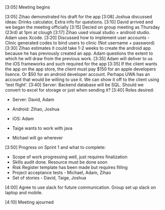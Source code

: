 [3:05] Meeting begins

[3:05] Zihao demonstrated his draft for the app
[3:08] Joshua discussed ideas: Drinks calculator, Extra info for questions.
[3:10] David arrived and we began the meeting officially
[3:15] Decied on group meeting as Thursday (23rd) at 1pm at clough
[3:17] Zihao used visual studio + android studio. Adam uses Xcode.
[3:20] Discussed how to implement user accounts - Clinic generated codes to bind users to clinic (Not username + password)
[3:30] Zihao estimates it could take 1-2 weeks to create the android app because he has previously created an app. Adam questions the extent to which he will draw from the previous work.
[3:35] Adam will deliver to us the iOS frameworks and such required for the app
[3:35] If the client wants the app on the app store, the client must pay $150 for an apple developers lisence. Or $50 for an android developer account. Perhaps UWA has an account that would be willing to use it. We can show it off to the client using 'test flight'.
[3:40] Server: Backend database will be SQL. Should we convert to excel for storage or just when sending it?
[3:40] Roles desired:

* Server: David, Adam
* Android: Zihao, Joshua
* iOS: Adam

* Taige wants to work with java
* Michael will go wherever

[3:50] Progress on Sprint 1 and what to complete:

* Scope of work progressing well, just requires finalization
* Skills audit done. Resource must be done soon
* Risk Register template has been made but requires filling
* Project acceptance tests - Michael, Adam, Zihao
* Set of stories - David, Taige, Joshua

[4:00] Agree to use slack for future communication. Group set up slack on laptop and mobile.

[4:10] Meeting ajourned